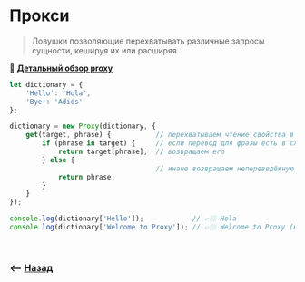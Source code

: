 # Прокси
> Ловушки позволяющие перехватывать различные запросы сущности, кешируя их или расширяя

📗  **<a href="https://github.com/webster6667/documentation/tree/master/vanilla-js/pages/proxy">Детальный обзор proxy</a>**

```javascript
let dictionary = {
    'Hello': 'Hola',
    'Bye': 'Adiós'
};

dictionary = new Proxy(dictionary, {
    get(target, phrase) {           // перехватываем чтение свойства в dictionary
        if (phrase in target) {     // если перевод для фразы есть в словаре
            return target[phrase];  // возвращаем его
        } else {
                                    // иначе возвращаем непереведённую фразу
            return phrase;
        }
    }
});

console.log(dictionary['Hello']);            // 👉🏼 Hola
console.log(dictionary['Welcome to Proxy']); // 👉🏼 Welcome to Proxy (нет перевода)
```

<br>

### ⟵ **<a href="../../readme.md">Назад</a>**